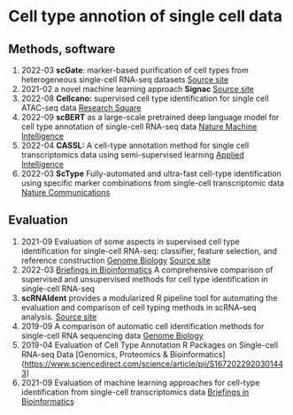 # Cell type annotion of single cell data

## Methods, software

1. 2022-03 **scGate**: marker-based purification of cell types from heterogeneous single-cell RNA-seq datasets [Source site](https://github.com/carmonalab/scGate)
1. 2021-02 a novel machine learning approach **Signac** [Source site](https://github.com/mathewchamberlain/Signac)
1. 2022-08 **Cellcano:** supervised cell type identification for single cell ATAC-seq data [Research Square](https://doi.org/10.21203/rs.3.rs-1717357/v1)
1. 2022-09 **scBERT** as a large-scale pretrained deep language model for cell type annotation of single-cell RNA-seq data [Nature Machine Intelligence](https://www.nature.com/articles/s42256-022-00534-z)
1. 2022-04 **CASSL:** A cell-type annotation method for single cell transcriptomics data using semi-supervised learning [Applied Intelligence](https://link.springer.com/article/10.1007/s10489-022-03440-4)
1. 2022-03 **ScType** Fully-automated and ultra-fast cell-type identification using specific marker combinations from single-cell transcriptomic data [Nature Communications](https://www.nature.com/articles/s41467-022-28803-w)

## Evaluation
1. 2021-09 Evaluation of some aspects in supervised cell type identification for single-cell RNA-seq: classifier, feature selection, and reference construction [Genome Biology](https://doi.org/10.1186/s13059-021-02480-2) [Source site](https://github.com/marvinquiet/RefConstruction_supervisedCelltyping)
1. 2022-03 [Briefings in Bioinformatics](https://academic.oup.com/bib/article-abstract/23/2/bbab567/6502554) A comprehensive comparison of supervised and unsupervised methods for cell type identification in single-cell RNA-seq
1. **scRNAIdent** provides a modularized R pipeline tool for automating the evaluation and comparison of cell typing methods in scRNA-seq analysis. [Source site](https://github.com/xsun28/scRNAIdent)
1. 2019-09 A comparison of automatic cell identification methods for single-cell RNA sequencing data [Genome Biology](https://genomebiology.biomedcentral.com/articles/10.1186/s13059-019-1795-z)
1. 2019-04 Evaluation of Cell Type Annotation R Packages on Single-cell RNA-seq Data [Genomics, Proteomics & Bioinformatics] (https://www.sciencedirect.com/science/article/pii/S1672022920301443)
1. 2021-09 Evaluation of machine learning approaches for cell-type identification from single-cell transcriptomics data [Briefings in Bioinformatics](https://academic.oup.com/bib/article-abstract/22/5/bbab035/6145135)

